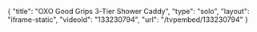 {
    "title": "OXO Good Grips 3-Tier Shower Caddy",
    "type": "solo",
    "layout": "iframe-static",
    "videoId": "133230794",
    "url": "\/tvpembed\/133230794"
}